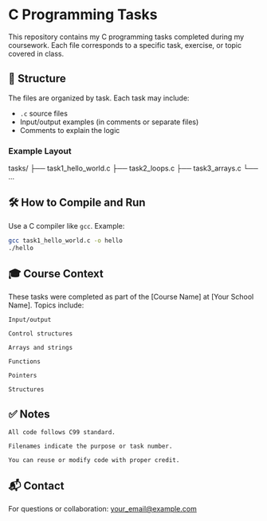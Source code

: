 # C Programming Tasks

This repository contains my C programming tasks completed during my coursework. Each file corresponds to a specific task, exercise, or topic covered in class.

## 📁 Structure

The files are organized by task. Each task may include:

- `.c` source files
- Input/output examples (in comments or separate files)
- Comments to explain the logic

### Example Layout

tasks/
├── task1_hello_world.c
├── task2_loops.c
├── task3_arrays.c
└── ...


## 🛠️ How to Compile and Run

Use a C compiler like `gcc`. Example:

```bash
gcc task1_hello_world.c -o hello
./hello
```

## 🎓 Course Context

These tasks were completed as part of the [Course Name] at [Your School Name].
Topics include:

    Input/output

    Control structures

    Arrays and strings

    Functions

    Pointers

    Structures

## ✅ Notes

    All code follows C99 standard.

    Filenames indicate the purpose or task number.

    You can reuse or modify code with proper credit.

## 📬 Contact

For questions or collaboration: your_email@example.com
